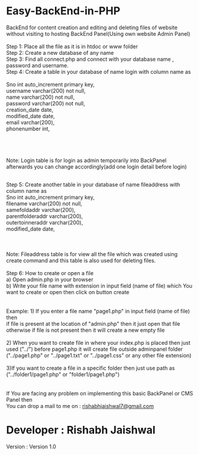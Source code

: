 # Easy-BackEnd-in-PHP
BackEnd for content creation and editing and deleting files of website without visiting to hosting BackEnd Panel(Using own website Admin Panel)<br><br>
Step 1: Place all the file as it is in htdoc or www folder <br>
Step 2: Create a new database of any name<br>
Step 3: Find all connect.php and connect with your database name , password and username.<br>
Step 4: Create a table in your database of name login with column name as    <br>    
            Sno             int          auto_increment  primary key,<br>
            username        varchar(200) not null,<br>
            name            varchar(200) not null,<br>
            password        varchar(200) not null,<br>
            creation_date   date,<br>
            modified_date   date,<br>
            email           varchar(200),<br>
            phonenumber     int,<br>      
   <br><br>    
   Note: Login table is for login as admin temporarily into BackPanel afterwards you can change accordingly(add one login detail                     before login)<br><br>
 
 Step 5: Create another table in your database of name fileaddress with column name as <br>
            Sno               int           auto_increment primary key,<br>
            filename          varchar(200)  not null,<br>
            samefoldaddr      varchar(200),<br>
            parentfolderaddr  varchar(200),<br>
            outertoinneraddr  varchar(200),<br>
            modified_date     date,<br>
       <br><br><br>
       Note: Fileaddress table is for view all the file which was created using create command and this table is also used for deleting 
             files.<br><br>
Step 6: How to create or open a file<br>
             a) Open admin.php in your browser<br>
             b) Write your file name with extension in input field (name of file) which You want to create or open then click on button                   create<br><br><br>
     Example: 1) If you enter a file name "page1.php" in input field (name of file) then<br> 
                      if file is present at the location of "admin.php" then it just open that file<br> 
                      otherwise if file is not present then it will create a new empty file<br><br>
              2) When you want to create file in where your index.php is placed then just used ("../") before page1.php it will create                          file outside adminpanel folder ("../page1.php" or "../page1.txt" or "../page1.css" or any other file extension)<br><br>
              3)If you want to create a file in a specific folder then just use path as ("../folder1/page1.php" or "folder1/page1.php")
      <br><br>  
      If You are facing any problem on implementing this basic BackPanel or CMS Panel then<br>
      You can drop a mail to me on : rishabhjaishwal7@gmail.com<br>
     
  # Developer : Rishabh Jaishwal<br>
   Version : Version 1.0<br>
     
